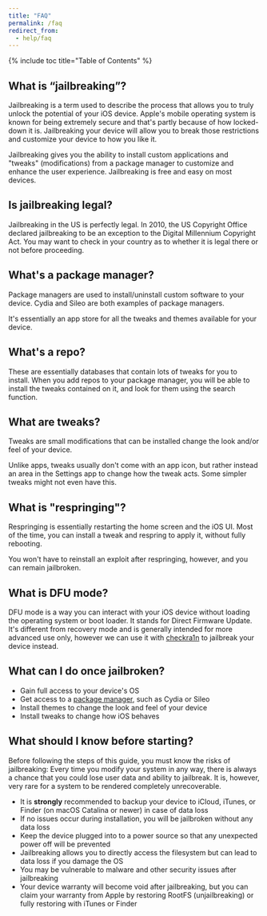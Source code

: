 ```yaml
---
title: "FAQ"
permalink: /faq
redirect_from:
  - help/faq
---
```


{% include toc title="Table of Contents" %}

## What is “jailbreaking”?

Jailbreaking is a term used to describe the process that allows you to truly unlock the potential of your iOS device. Apple's mobile operating system is known for being extremely secure and that's partly because of how locked-down it is. Jailbreaking your device will allow you to break those restrictions and customize your device to how you like it.

Jailbreaking gives you the ability to install custom applications and "tweaks" (modifications) from a package manager to customize and enhance the user experience. Jailbreaking is free and easy on most devices.

## Is jailbreaking legal?

Jailbreaking in the US is perfectly legal. In 2010, the US Copyright Office declared jailbreaking to be an exception to the Digital Millennium Copyright Act. You may want to check in your country as to whether it is legal there or not before proceeding.

## What's a package manager?

Package managers are used to install/uninstall custom software to your device. Cydia and Sileo are both examples of package managers.

It's essentially an app store for all the tweaks and themes available for your device.

## What's a repo?

These are essentially databases that contain lots of tweaks for you to install. When you add repos to your package manager, you will be able to install the tweaks contained on it, and look for them using the search function.

## What are tweaks?

Tweaks are small modifications that can be installed change the look and/or feel of your device.

Unlike apps, tweaks usually don't come with an app icon, but rather instead an area in the Settings app to change how the tweak acts. Some simpler tweaks might not even have this.

## What is "respringing"?

Respringing is essentially restarting the home screen and the iOS UI. Most of the time, you can install a tweak and respring to apply it, without fully rebooting.

You won't have to reinstall an exploit after respringing, however, and you can remain jailbroken.

## What is DFU mode?

DFU mode is a way you can interact with your iOS device without loading the operating system or boot loader. It stands for Direct Firmware Update. It's different from recovery mode and is generally intended for more advanced use only, however we can use it with [checkra1n](installing-checkra1n) to jailbreak your device instead.

## What can I do once jailbroken?

- Gain full access to your device's OS
- Get access to a [package manager](package-managers), such as Cydia or Sileo
- Install themes to change the look and feel of your device
- Install tweaks to change how iOS behaves

## What should I know before starting?

Before following the steps of this guide, you must know the risks of jailbreaking: Every time you modify your system in any way, there is always a chance that you could lose user data and ability to jailbreak. It is, however, very rare for a system to be rendered completely unrecoverable.

- It is **strongly** recommended to backup your device to iCloud, iTunes, or Finder (on macOS Catalina or newer) in case of data loss
- If no issues occur during installation, you will be jailbroken without any data loss
- Keep the device plugged into to a power source so that any unexpected power off will be prevented
- Jailbreaking allows you to directly access the filesystem but can lead to data loss if you damage the OS
- You may be vulnerable to malware and other security issues after jailbreaking
- Your device warranty will become void after jailbreaking, but you can claim your warranty from Apple by restoring RootFS (unjailbreaking) or fully restoring with iTunes or Finder
